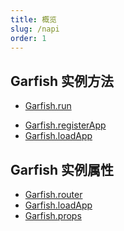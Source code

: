 ```yaml
---
title: 概览
slug: /napi
order: 1
---
```


## Garfish 实例方法

- [Garfish.run](/napi/new#run)
<!-- - [Garfish.setExternal](/napi#setexternal) -->
- [Garfish.registerApp](/napi/new#registerapp)
- [Garfish.loadApp](/napi/new#loadapp)

## Garfish 实例属性

<!-- + [Garfish.options](/napi/attributes#options) -->

- [Garfish.router](/napi/attributes/router)
- [Garfish.loadApp](/napi/attributes/loadApp)
- [Garfish.props](/napi/attributes/props)

<!--
## App 实例方法
+ [app.show]()
+ [app.hide]()
+ [app.mount]()
+ [app.unmount]() -->
